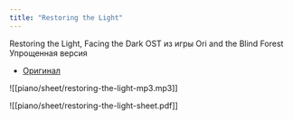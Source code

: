 ```yaml
---
title: "Restoring the Light"
---
```

Restoring the Light, Facing the Dark
OST из игры Ori and the Blind Forest
Упрощенная версия
- [Оригинал](https://youtu.be/utGn3_V54Is)

![[piano/sheet/restoring-the-light-mp3.mp3]]

![[piano/sheet/restoring-the-light-sheet.pdf]]